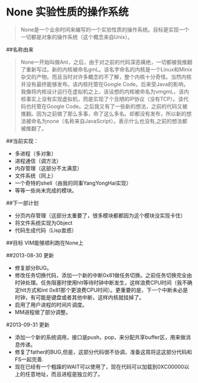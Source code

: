 None 实验性质的操作系统
=======================
>None是一个业余时间来编写的一个实验性质的操作系统。目标是实现一个一切都是对象的操作系统（这个概念来自Unix）。

##名称由来
>None一开始叫做Ant，之后，由于对之前的代码深恶痛绝，一切都被我推翻了重新写过。新的内核被命名gmL。该名字命名的内核是一个Linux和Minix杂交的产物。而且当时对许多概念的不了解，整个内核十分奇怪。当然内核并没有最终能够发布。该内核托管在Google Code。后来受Java的影响，我像将内核设计运行在虚拟机之上，该设想的内核被命名为vmgmL，该内核事实上没有实现虚拟机，而是实现了个丑陋的IP协议（没有TCP）。该代码也托管在Google Code。之后我又有了一些新的想法，之前的代码又被推翻。因为之前做了那么多事，命了这么多名。却都没有发布，所以新的想法被命名为none（名称来自JavaScript）。表示什么也没有,之前的想法都被推翻了。

##当前实现：
- 多进程（多对象）
- 进程通信（调方法）
- 内存管理（这部分不太满意）
- 文件系统（同上）
- 一个奇特的shell（由我的同事YangYongHai实现）
- 等等一些尚未完成的模块。

##下一部计划
- 分页内存管理（这部分太重要了，很多模块都都因为这个模块没实现卡住）
- 将文件系统实现为Object
- 代码生成代码（Lisp盅惑）


##目标
VIM能够顺利跑在None上

##2013-08-30 更新
- 修复部分BUG。
- 修改任务切换代码，添加一个新的中断0x81做任务切换。之前任务切换完全由时钟处理。任务阻塞时使用hlt等待时钟中断发生，这样浪费CPU时间（我不确定hlt方式和int 0x81那个更浪费CPU时间）。更重要的是，下一个中断未必是时钟，有可能是键盘或者其他中断，这样内核就挂掉了。
- 启用了用户进程的时间片调度。
- MM进程做了部分调整。

#2013-09-31 更新
- 添加一个新的系统调用，接口是push，pop，来分配共享buffer区，用来做消息传递。
- 修复了father的BUG,但是，这部分代码很不协调，准备这周将这这部分代码和FS一起完善.
- 现在已经有一个粗躁的WAIT可以使用了，现在代码可以加载到0XC00000以上的任意地址，而且进程是独立的了。
